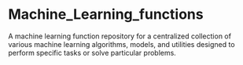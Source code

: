 # Machine_Learning_functions
A machine learning function repository for a centralized collection of various machine learning algorithms, models, and utilities designed to perform specific tasks or solve particular problems. 
